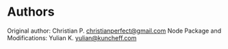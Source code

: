 Authors
=======

Original author: Christian P. <christianperfect@gmail.com>
Node Package and Modifications: Yulian K. <yulian@kuncheff.com>
